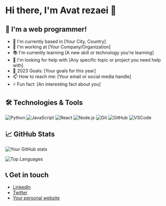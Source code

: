 # Hi there, I'm Avat rezaei 👋

## 🌱 I'm a web programmer!

- 📍 I'm currently based in [Your City, Country]
- 💼 I'm working at [Your Company/Organization]
- 📚 I'm currently learning [A new skill or technology you're learning]
- 🤔 I'm looking for help with [Any specific topic or project you need help with]
- 🥅 2023 Goals: [Your goals for this year]
- 📫 How to reach me: [Your email or social media handle]
- ⚡ Fun fact: [An interesting fact about you]

## 🛠️ Technologies & Tools

![Python](https://img.shields.io/badge/-Python-3776AB?logo=python&logoColor=white)
![JavaScript](https://img.shields.io/badge/-JavaScript-F7DF1E?logo=javascript&logoColor=black)
![React](https://img.shields.io/badge/-React-61DAFB?logo=react&logoColor=white)
![Node.js](https://img.shields.io/badge/-Node.js-339933?logo=node.js&logoColor=white)
![Git](https://img.shields.io/badge/-Git-F05032?logo=git&logoColor=white)
![GitHub](https://img.shields.io/badge/-GitHub-181717?logo=github&logoColor=white)
![VSCode](https://img.shields.io/badge/-VSCode-007ACC?logo=visual-studio-code&logoColor=white)

<!-- Add or remove any technologies you're familiar with -->

## 📈 GitHub Stats

![Your GitHub stats](https://github-readme-stats.vercel.app/api?username=avatrezaei&show_icons=true&theme=default)

![Top Languages](https://github-readme-stats.vercel.app/api/top-langs/?username=avatrezaei&layout=compact)

<!-- Replace 'yourusername' with your actual GitHub username -->

## 📞 Get in touch

- [LinkedIn](https://www.linkedin.com/in/avatrezaei/)
- [Twitter](https://twitter.com/avatrezaei)
- [Your personal website](https://www.avatrezaei.ir)
